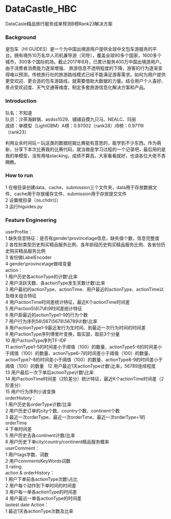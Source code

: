 # DataCastle_HBC
DataCasle精品旅行服务成单预测B榜Rank23解决方案

### Background

皇包车（HI GUIDES）是一个为中国出境游用户提供全球中文包车游服务的平台。拥有境外10万名华人司机兼导游（司导），覆盖全球90多个国家，1600多个城市，300多个国际机场。截止2017年6月，已累计服务400万中国出境游用户。 由于消费者消费能力逐渐增强、 旅游信息不透明程度的下降，游客的行为逐渐变得难以预测，传统旅行社的旅游路线模式已经不能满足游客需求。如何为用户提供更受欢迎、更合适的包车游路线，就需要借助大数据的力量。结合用户个人喜好、景点受欢迎度、天气交通等维度，制定多套旅游信息化解决方案和产品。

### Introduction
队名：不知道  
队员：沙茶海鲜锅、asdss1029、铺铺自摸九只马、NEALC、玛丽  
成绩：单模型（LightGBM）A榜：0.97002（rank28）/B榜：0.97119（rank23）  

利用业余时间玩一玩这类的数据挖掘比赛挺有意思的，能学到不少东西。作为萌新，分享下本次比赛我的比赛代码，就当做是学习过程的一个记录吧，最后用的是我的单模型，没有用啥stacking，成绩不算高，大家看看就好，也请各位大佬不吝赐教。

### How to run
1 在根目录创建data、cache、submission三个文件夹，data用于存放数据文件、cache用于存放缓存文件、submission用于存放提交文件  
2 设置根目录（os.chdir()）  
3 运行higuides.py

### Feature Engineering
userProfile：  
1 缺失信息特征：是否有gender\province\age信息，缺失值个数，信息完整度  
2 各性别类型历史购买精品服务比例、各年龄段历史购买精品服务比例、各省份历史购买精品服务比例  
3 省份做LabelEncoder  
4 gender\province\age做哑变量  
action：  
1 用户历史各actionType的计数\比率  
2 用户活跃天数、各actionType发生天数计数\比率  
3 用户最初的actionType、actionTime、用户最近的actionType、actionTime以及相关组合特征  
4 用户actionTime时间差统计特征，最近K个actionTime时间差  
5 用户action5\6\7\8\9时间差统计特征  
6 用户距最近的actionType1-9的行为个数  
7 用户行为序列56\567\5678\56789计数\比率  
8 用户actionType1-9最近发行为生时间、到最近一次行为时间的时间差  
9 用户actionType序列傅里叶变换，取实部，取前3个分量  
10 用户actionType序列TF-IDF  
11 actionType1-5的时间差小于阈值（100）的数量、actionType5-6的时间差小于阈值（100）的数量、actionType6-7的时间差小于阈值（100）的数量、actionType7-8的时间差小于阈值（100）的数量、actionType8-9的时间差小于阈值（100）的数量  
12 用户最近1天actionType计数\比率，56789连续程度  
13 用户最后一次下单后actionType计数\比率  
14 用户actionTime时间差（2阶差分）统计特征，最近K个actionTime时间差（2阶差分）  
15 用户行为序列小波变换  
orderHistory：  
1 用户历史各orderType计数/比率  
2 用户历史订单的city个数、country个数、continent个数  
3 最近一次orderType、最近一次orderTime、最近一次orderType=1的orderTime  
4 下单时间差  
5 用户历史去各continent计数/比率  
6 用户历史下单city/country/continent精品服务概率  
userComment：  
1 用户tags字数、词数  
2 用户commentsKeyWords词数  
3 rating  
action & orderHistory：  
1 用户下单前各actionType次数\占比  
2 用户每个动作到下单时间的时间差  
3 用户每一单各actionType的时间差  
4 用户最近一单各actionType的时间差  
lastest date Action：  
1 最近1天各actionType次数及比率  
